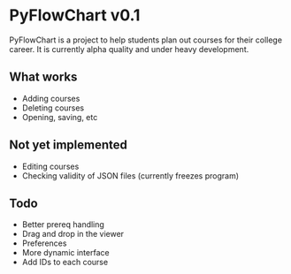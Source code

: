 # PyFlowChart v0.1

PyFlowChart is a project to help students plan out courses 
for their college career. It is currently alpha quality 
and under heavy development.

## What works
- Adding courses
- Deleting courses
- Opening, saving, etc

## Not yet implemented
- Editing courses
- Checking validity of JSON files (currently freezes program)

## Todo
- Better prereq handling
- Drag and drop in the viewer
- Preferences 
- More dynamic interface
- Add IDs to each course

